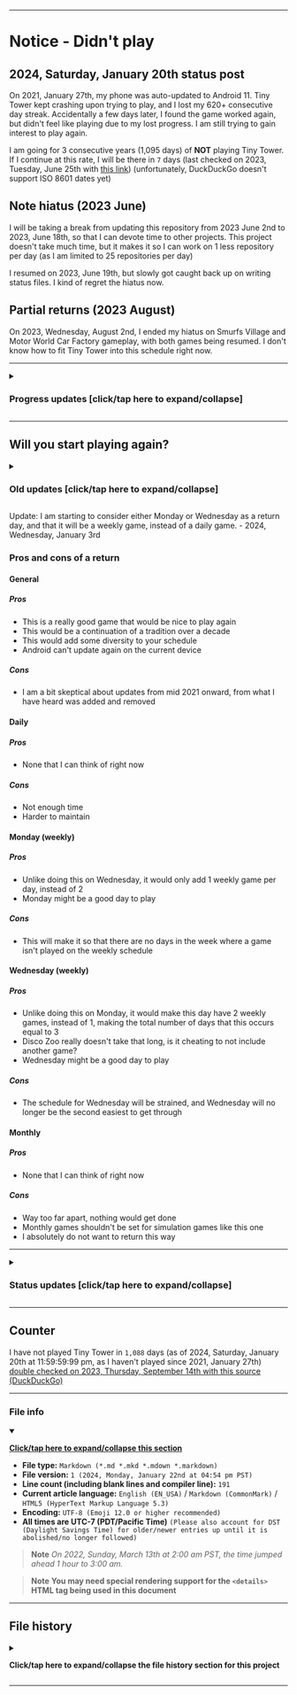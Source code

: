 
***

# Notice - Didn't play

## 2024, Saturday, January 20th status post <!-- TODO: This line should be updated daily !-->

<!-- TODO: The line above the line above this line should be updated daily !-->

On 2021, January 27th, my phone was auto-updated to Android 11. Tiny Tower kept crashing upon trying to play, and I lost my 620+ consecutive day streak. Accidentally a few days later, I found the game worked again, but didn't feel like playing due to my lost progress. I am still trying to gain interest to play again.

I am going for 3 consecutive years (1,095 days) of **NOT** playing Tiny Tower. If I continue at this rate, I will be there in `7` days (last checked on 2023, Tuesday, June 25th with [this link](https://duckduckgo.com/?t=ffab&q=days+until+January+27th+2024&ia=answer)) (unfortunately, DuckDuckGo doesn't support ISO 8601 dates yet) <!-- TODO: This line should be updated daily !-->

## Note hiatus (2023 June)

I will be taking a break from updating this repository from 2023 June 2nd to 2023, June 18th, so that I can devote time to other projects. This project doesn't take much time, but it makes it so I can work on 1 less repository per day (as I am limited to 25 repositories per day)

I resumed on 2023, June 19th, but slowly got caught back up on writing status files. I kind of regret the hiatus now.

## Partial returns (2023 August)

On 2023, Wednesday, August 2nd, I ended my hiatus on Smurfs Village and Motor World Car Factory gameplay, with both games being resumed. I don't know how to fit Tiny Tower into this schedule right now.

***

<details><summary><H3>Progress updates [click/tap here to expand/collapse]</H3></summary>

As of 2021, August 20th, I have not resumed gameplay. On 2021, February 17th, this status post was shortened to save memory. See previous entries for more info.

On 2021, August 13th, this post was modified to comply with ISO 8601.

On 2021, August 16th, new info (late) regarding the 2 daily games that have been recently added was mentioned.

For the 2021 August 27th entry, info on a recent hiatus was added. The entry was updated on Thursday, 2021 September 3rd (on the September 1st entry)

</details>

***

## Will you start playing again?

<details><summary><H3>Old updates [click/tap here to expand/collapse]</H3></summary>

Likely no. I will stop posting these updates on 2022 Janaury 1st if I don't resume by then. This is getting really tedious to keep doing. - 2021 Saturday, December 11th

Update: I am considering extending the date, I don't want to close the door too soon. - 2021 Monday December 13th

Update: I am considering resuming gameplay in late 2022 or early 2023. New data will be split out to a new repository. I am still trying to work it into my schedule. - 2022, Thursday, June 9th

Update: I have had interest in resuming gameplay of Tiny Tower recently, along with Pocket Frogs and Pocket Trains. - 2023, Thursday, March 9th

Update: 2 other games have recently resumed, and I am working on fitting Tiny Tower back into my schedule. - 2023, Wednesday, August 2nd

</details>

Update: I am starting to consider either Monday or Wednesday as a return day, and that it will be a weekly game, instead of a daily game. - 2024, Wednesday, January 3rd

### Pros and cons of a return

#### General

##### Pros

- This is a really good game that would be nice to play again
- This would be a continuation of a tradition over a decade
- This would add some diversity to your schedule
- Android can't update again on the current device

##### Cons

- I am a bit skeptical about updates from mid 2021 onward, from what I have heard was added and removed

#### Daily

##### Pros

- None that I can think of right now

##### Cons

- Not enough time
- Harder to maintain

#### Monday (weekly)

##### Pros

- Unlike doing this on Wednesday, it would only add 1 weekly game per day, instead of 2
- Monday might be a good day to play

##### Cons

- This will make it so that there are no days in the week where a game isn't played on the weekly schedule

#### Wednesday (weekly)

##### Pros

- Unlike doing this on Monday, it would make this day have 2 weekly games, instead of 1, making the total number of days that this occurs equal to 3
- Disco Zoo really doesn't take that long, is it cheating to not include another game?
- Wednesday might be a good day to play

##### Cons

- The schedule for Wednesday will be strained, and Wednesday will no longer be the second easiest to get through

#### Monthly

##### Pros

- None that I can think of right now

##### Cons

- Way too far apart, nothing would get done
- Monthly games shouldn't be set for simulation games like this one
- I absolutely do not want to return this way

***

<details><summary><H3>Status updates [click/tap here to expand/collapse]</H3></summary>

As of the past 2 months (2021 July 1st - 2021 August 31st), I have had 2 other games (Smurfs Village and Motor World Car Factory) replace my daily video game slots, it is going to be difficult to get back into Tiny Tower.

As of 2021 August 28th, I have taken a hiatus from these games, as I developed a mild fever and am still recovering. (2021 August 27th to 2021 August 30th)

The hiatus is planned to end on 2021 September 1st.

The hiatus ended on 2021 September 1st and I am really starting to consider playing again on 2022 January 1st even if it means restarting my streak. The date may be moved earlier depending on how much momentum I put into the idea.

</details>

***

## Counter

I have not played Tiny Tower in `1,088` days (as of 2024, Saturday, January 20th at 11:59:59:99 pm, as I haven't played since 2021, January 27th) [double checked on 2023, Thursday, September 14th with this source (DuckDuckGo)](https://duckduckgo.com/?t=ffab&q=days+since+January+27th+2021&ia=answer) <!-- TODO: This line should be updated daily !-->

***

### File info

<details open><summary><p lang="en"><b><u>Click/tap here to expand/collapse this section</u></b></p></summary>

- **File type:** `Markdown (*.md *.mkd *.mdown *.markdown)`
- **File version:** `1 (2024, Monday, January 22nd at 04:54 pm PST)` <!-- TODO: This line should be updated daily !-->
- **Line count (including blank lines and compiler line):** `191`
- **Current article language:** `English (EN_USA)` / `Markdown (CommonMark)` / `HTML5 (HyperText Markup Language 5.3)`
- **Encoding:** `UTF-8 (Emoji 12.0 or higher recommended)`
- **All times are UTC-7 (PDT/Pacific Time)** `(Please also account for DST (Daylight Savings Time) for older/newer entries up until it is abolished/no longer followed)`

> **Note** _On 2022, Sunday, March 13th at 2:00 am PST, the time jumped ahead 1 hour to 3:00 am._

> **Note** **You may need special rendering support for the `<details>` HTML tag being used in this document**

</details>

***

## File history

<details><summary><p lang="en"><b>Click/tap here to expand/collapse the file history section for this project</b></p></summary>

<details><summary><p lang="en"><b>Version 1 (2024, Monday, January 22nd at 04:54 pm PST)</b></p></summary> <!-- TODO: This line should be updated daily !-->

- **This version was made by:** [`@seanpm2001`](https://github.com/seanpm2001/)

> Changes:

- [x] Started the file
- [x] Added the title section
- [x] Added the `didn't play` section
- - [x] Added the `Note hiatus` subsection
- - [x] Added the `2023 Partial returns` subsection
- - [x] Added the `Progress updates` subsection
- - [x] Added the `will you start playing again?` subsection
- [x] Added the `counter` section
- [x] Added the `file info` section
- - [x] Added the version number
- - [x] Added the version date
- - [x] Added the line count
- [x] Added the `file history` section
- - [x] Added an entry for version 1
- [ ] No other changes in version 1

</details>

</details>

***

